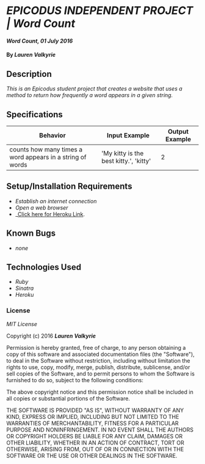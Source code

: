 # _EPICODUS INDEPENDENT PROJECT | Word Count_

#### _Word Count, 01 July 2016_

#### By _**Lauren Valkyrie**_

## Description

_This is an Epicodus student project that creates a website that uses a method to return how frequently a word appears in a given string._

## Specifications

Behavior  | Input Example | Output Example
------------- | ------------- | -------------
counts how many times a word appears in a string of words|'My kitty is the best kitty.', 'kitty'| 2

## Setup/Installation Requirements

* _Establish an internet connection_
* _Open a web browser_
* _<a href="https://polite-inuksuk-23162.herokuapp.com/">Click here for Heroku Link</a>.

## Known Bugs

* _none_

## Technologies Used

* _Ruby_
* _Sinatra_
* _Heroku_

### License

*MIT License*

Copyright (c) 2016 **_Lauren Valkyrie_**

Permission is hereby granted, free of charge, to any person obtaining a copy of this software and associated documentation files (the "Software"), to deal in the Software without restriction, including without limitation the rights to use, copy, modify, merge, publish, distribute, sublicense, and/or sell copies of the Software, and to permit persons to whom the Software is furnished to do so, subject to the following conditions:

The above copyright notice and this permission notice shall be included in all copies or substantial portions of the Software.

THE SOFTWARE IS PROVIDED "AS IS", WITHOUT WARRANTY OF ANY KIND, EXPRESS OR IMPLIED, INCLUDING BUT NOT LIMITED TO THE WARRANTIES OF MERCHANTABILITY, FITNESS FOR A PARTICULAR PURPOSE AND NONINFRINGEMENT. IN NO EVENT SHALL THE AUTHORS OR COPYRIGHT HOLDERS BE LIABLE FOR ANY CLAIM, DAMAGES OR OTHER LIABILITY, WHETHER IN AN ACTION OF CONTRACT, TORT OR OTHERWISE, ARISING FROM, OUT OF OR IN CONNECTION WITH THE SOFTWARE OR THE USE OR OTHER DEALINGS IN THE SOFTWARE.
